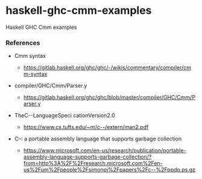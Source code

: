 # haskell-ghc-cmm-examples
Haskell GHC Cmm examples


### References

* Cmm syntax
  * https://gitlab.haskell.org/ghc/ghc/-/wikis/commentary/compiler/cmm-syntax

* compiler/GHC/Cmm/Parser.y
  * https://gitlab.haskell.org/ghc/ghc/blob/master/compiler/GHC/Cmm/Parser.y

* TheC--LanguageSpeci cationVersion2.0
  * https://www.cs.tufts.edu/~nr/c--/extern/man2.pdf

* C–: a portable assembly language that supports garbage collection
  * https://www.microsoft.com/en-us/research/publication/portable-assembly-language-supports-garbage-collection/?from=http%3A%2F%2Fresearch.microsoft.com%2Fen-us%2Fum%2Fpeople%2Fsimonpj%2Fpapers%2Fc--%2Fppdp.ps.gz
